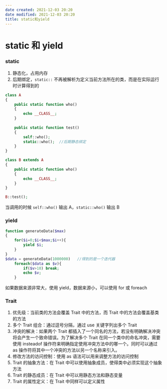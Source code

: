 ```yaml
---
date created: 2021-12-03 20:20
date modified: 2021-12-03 20:20
title: static和yield
---
```

# static 和 yield

### static

1. 静态化，占用内存
2. 后期绑定，`static::` 不再被解析为定义当前方法所在的类，而是在实际运行时计算得到的

```php
class A
{
    public static function who()
    {
        echo __CLASS__;
    }
    
    public static function test()
    {
        self::who();
        static::who();	//后期静态绑定
    }
}

class B extends A
{
    public static function who()
    {
        echo __CLASS__;
    }
}

B::test();
```

当调用的时候 `self::who()` 输出 A，`static::who()` 输出 B

### yield

```php
function generateData($max)
{
    for($i=0;$i<$max;$i++){
        yield $i;
    }
}
$data = generateData(1000000)	//得到的是一个迭代器 
    foreach($data as $v){
        if($v>10) break;
        echo $v;
    }
```

如果数据来源非常大，使用 yield，数据来源小，可以使用 for 或 foreach

### Trait

1. 优先级：当前类的方法会覆盖 Trait 中的方法，而 Trait 中的方法会覆盖基类的方法
2. 多个 Trait 组合：通过逗号分隔，通过 use 关键字列出多个 Trait
3. 冲突的解决：如果两个 Trait 都插入了一个同名的方法，若没有明确解决冲突将会产生一个致命错误。为了解决多个 Trait 在同一个类中的命名冲突，需要使用 insteadof 操作符来明确指定使用冲突方法中的哪一个。同时可以通过 as 操作符将其中一个冲突的方法以另一个名称来引入。
4. 修改方法的访问控制：使用 as 语法可以用来调整方法的访问控制
5. Trait 的抽象方法：在 Trait 中可以使用抽象成员，使得类中必须实现这个抽象方法
6. Trait 的静态成员：在 Trait 中可以用静态方法和静态变量
7. Trait 的属性定义：在 Trait 中同样可以定义属性